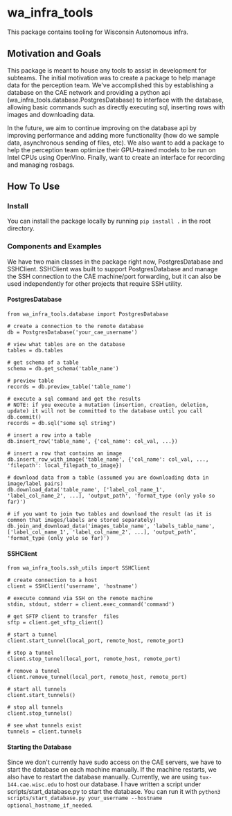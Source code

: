 # wa_infra_tools
This package contains tooling for Wisconsin Autonomous infra.

## Motivation and Goals
This package is meant to house any tools to assist in development for subteams. The initial motivation was to create a package to help manage data for the perception team. We've accomplished this by establishing a database on the CAE network and providing a python api (wa_infra_tools.database.PostgresDatabase) to interface with the database, allowing basic commands such as directly executing sql, inserting rows with images and downloading data.

In the future, we aim to continue improving on the database api by improving performance and adding more functionality (how do we sample data, asynchronous sending of files, etc). We also want to add a package to help the perception team optimize their GPU-trained models to be run on Intel CPUs using OpenVino. Finally, want to create an interface for recording and managing rosbags.

## How To Use
### Install
You can install the package locally by running `pip install .` in the root directory.
### Components and Examples
We have two main classes in the package right now, PostgresDatabase and SSHClient. SSHClient was built to support PostgresDatabase and manage the SSH connection to the CAE machine/port forwarding, but it can also be used independently for other projects that require SSH utility.
#### PostgresDatabase
```python3
from wa_infra_tools.database import PostgresDatabase

# create a connection to the remote database
db = PostgresDatabase('your_cae_username')

# view what tables are on the database
tables = db.tables

# get schema of a table
schema = db.get_schema('table_name')

# preview table
records = db.preview_table('table_name')

# execute a sql command and get the results
# NOTE: if you execute a mutation (insertion, creation, deletion, update) it will not be committed to the database until you call db.commit()
records = db.sql("some sql string")

# insert a row into a table
db.insert_row('table_name', {'col_name': col_val, ...})

# insert a row that contains an image
db.insert_row_with_image('table_name', {'col_name': col_val, ..., 'filepath': local_filepath_to_image})

# download data from a table (assumed you are downloading data in image/label pairs)
db.download_data('table_name', ['label_col_name_1', 'label_col_name_2', ...], 'output_path', 'format_type (only yolo so far)')

# if you want to join two tables and download the result (as it is common that images/labels are stored separately)
db.join_and_download_data('images_table_name', 'labels_table_name', ['label_col_name_1', 'label_col_name_2', ...], 'output_path', 'format_type (only yolo so far)')
```

#### SSHClient
```python3
from wa_infra_tools.ssh_utils import SSHClient

# create connection to a host
client = SSHClient('username', 'hostname')

# execute command via SSH on the remote machine
stdin, stdout, stderr = client.exec_command('command')

# get SFTP client to transfer  files
sftp = client.get_sftp_client()

# start a tunnel
client.start_tunnel(local_port, remote_host, remote_port)

# stop a tunnel
client.stop_tunnel(local_port, remote_host, remote_port)

# remove a tunnel
client.remove_tunnel(local_port, remote_host, remote_port)

# start all tunnels
client.start_tunnels()

# stop all tunnels
client.stop_tunnels()

# see what tunnels exist
tunnels = client.tunnels
```

#### Starting the Database
Since we don't currently have sudo access on the CAE servers, we have to start the database on each machine manually. If the machine restarts, we also have to restart the database manually. Currently, we are using `tux-144.cae.wisc.edu` to host our database. I have written a script under scripts/start_database.py to start the database. You can run it with `python3 scripts/start_database.py your_username --hostname optional_hostname_if_needed`.
